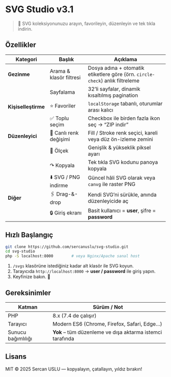 # SVG Studio v3.1

> 🌈 SVG koleksiyonunuzu arayın, favorileyin, düzenleyin ve tek tıkla indirin.


## Özellikler

| Kategori | Başlık | Açıklama |
|----------|--------|----------|
| **Gezinme** | Arama & klasör filtresi | Dosya adına + otomatik etiketlere göre (örn. `circle-check`) anlık filtreleme |
| | Sayfalama | 32’li sayfalar, dinamik kısaltılmış pagination |
| **Kişiselleştirme** | ⭐ Favoriler | `localStorage` tabanlı, oturumlar arası kalıcı |
| | ✅ Toplu seçim | Checkbox ile birden fazla ikon seç → “ZIP indir” |
| **Düzenleyici** | 🎨 Canlı renk değişimi | Fill / Stroke renk seçici, kareli veya düz ön-izleme zemini |
| | 📐 Ölçek | Genişlik & yükseklik piksel ayarı |
| | ↷ Kopyala | Tek tıkla SVG kodunu panoya kopyala |
| | ⬇️ SVG / PNG indirme | Güncel hâli SVG olarak veya `canvg` ile raster PNG |
| **Diğer** | 🖇 Drag-&-drop | Kendi SVG’ni sürükle, anında düzenleyicide aç |
| | 🔒 Giriş ekranı | Basit kullanıcı = **user**, şifre = **password** |

## Hızlı Başlangıç

```bash
git clone https://github.com/sercanuslu/svg-studio.git
cd svg-studio
php -S localhost:8000        # veya Nginx/Apache sanal host
```

1. `/svgs` klasörüne istediğiniz kadar alt klasör ile SVG koyun.  
2. Tarayıcıda `http://localhost:8000` → **user / password** ile giriş yapın.  
3. Keyfinize bakın. 🤘

## Gereksinimler

| Katman | Sürüm / Not |
|--------|-------------|
| PHP    | 8.x (7.4 de çalışır) |
| Tarayıcı | Modern ES6 (Chrome, Firefox, Safari, Edge…) |
| Sunucu bağımlılığı | **Yok** – tüm düzenleme ve dışa aktarma istemci tarafında |

## Lisans

MIT © 2025 Sercan USLU — kopyalayın, çatallayın, yıldız bırakın!
